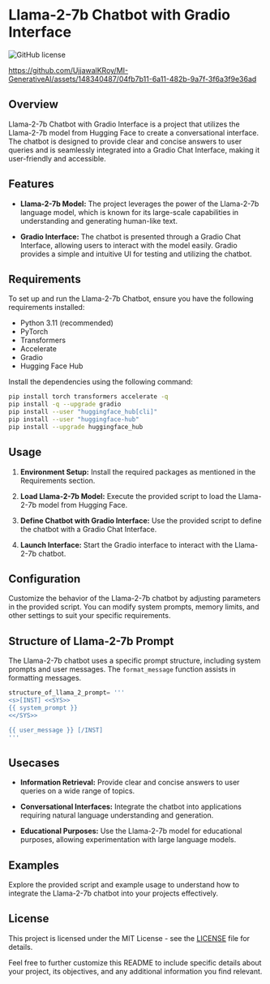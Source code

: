 # Llama-2-7b Chatbot with Gradio Interface

![GitHub license](https://img.shields.io/badge/license-MIT-blue.svg)

https://github.com/UjjawalKRoy/MI-GenerativeAI/assets/148340487/04fb7b11-6a11-482b-9a7f-3f6a3f9e36ad


## Overview

Llama-2-7b Chatbot with Gradio Interface is a project that utilizes the Llama-2-7b model from Hugging Face to create a conversational interface. The chatbot is designed to provide clear and concise answers to user queries and is seamlessly integrated into a Gradio Chat Interface, making it user-friendly and accessible.

## Features

- **Llama-2-7b Model:** The project leverages the power of the Llama-2-7b language model, which is known for its large-scale capabilities in understanding and generating human-like text.

- **Gradio Interface:** The chatbot is presented through a Gradio Chat Interface, allowing users to interact with the model easily. Gradio provides a simple and intuitive UI for testing and utilizing the chatbot.

## Requirements

To set up and run the Llama-2-7b Chatbot, ensure you have the following requirements installed:

- Python 3.11 (recommended)
- PyTorch
- Transformers
- Accelerate
- Gradio
- Hugging Face Hub

Install the dependencies using the following command:

```bash
pip install torch transformers accelerate -q
pip install -q --upgrade gradio
pip install --user "huggingface_hub[cli]"
pip install --user "huggingface-hub"
pip install --upgrade huggingface_hub
```

## Usage

1. **Environment Setup:** Install the required packages as mentioned in the Requirements section.

2. **Load Llama-2-7b Model:** Execute the provided script to load the Llama-2-7b model from Hugging Face.

3. **Define Chatbot with Gradio Interface:** Use the provided script to define the chatbot with a Gradio Chat Interface.

4. **Launch Interface:** Start the Gradio interface to interact with the Llama-2-7b chatbot.

## Configuration

Customize the behavior of the Llama-2-7b chatbot by adjusting parameters in the provided script. You can modify system prompts, memory limits, and other settings to suit your specific requirements.

## Structure of Llama-2-7b Prompt

The Llama-2-7b chatbot uses a specific prompt structure, including system prompts and user messages. The `format_message` function assists in formatting messages.

```python
structure_of_llama_2_prompt= '''
<s>[INST] <<SYS>>
{{ system_prompt }}
<</SYS>>

{{ user_message }} [/INST]
'''
```

## Usecases

- **Information Retrieval:** Provide clear and concise answers to user queries on a wide range of topics.

- **Conversational Interfaces:** Integrate the chatbot into applications requiring natural language understanding and generation.

- **Educational Purposes:** Use the Llama-2-7b model for educational purposes, allowing experimentation with large language models.

## Examples

Explore the provided script and example usage to understand how to integrate the Llama-2-7b chatbot into your projects effectively.

## License

This project is licensed under the MIT License - see the [LICENSE](LICENSE) file for details.

Feel free to further customize this README to include specific details about your project, its objectives, and any additional information you find relevant.



